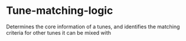 # Tune-matching-logic
Determines the core information of a tunes, and identifies the matching criteria for other tunes it can be mixed with
